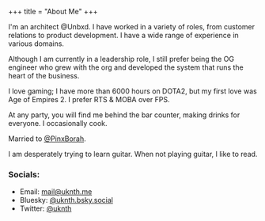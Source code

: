+++
title = "About Me"
+++

I'm an architect @Unbxd. I have worked in a variety of roles, from customer relations to product development. I have a wide range of experience in various domains.

Although I am currently in a leadership role, I still prefer being the OG engineer who grew with the org and developed the system that runs the heart of the business.

I love gaming; I have more than 6000 hours on DOTA2, but my first love was Age of Empires 2. I prefer RTS & MOBA over FPS.

At any party, you will find me behind the bar counter, making drinks for everyone. I occasionally cook.

Married to [@PinxBorah](https://twitter.com/pinxborah).

I am desperately trying to learn guitar. When not playing guitar, I like to read.


### Socials:

- Email: mail@uknth.me
- Bluesky: [@uknth.bsky.social](https://bsky.app/profile/uknth.bsky.social)
- Twitter: [@uknth](https://twitter.com/uknth)

